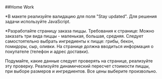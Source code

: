 ﻿##Home Work

*В макете реализуйте валидацию для поля "Stay updated". Для решения задачи используйте JavaScript.

*Разработайте страницу заказа пиццы.
Требования к странице: Можно заказать три вида пиццы - маленькая, большая, средняя. 
Следует самостоятельно выбрать ингредиенты к пицце: грибы, бекон, помидоры, сыр, оливки. 
На странице должна вводиться информация о покупателе (телефон и адрес доставки).

Подумайте, какие данные следует проверять на странице, реализуйте эту проверку. 
Реализуйте динамический пересчет стоимости пиццы, при выборе размеров и ингредиентов. Все цены выберите произвольно.
   
